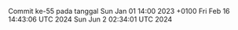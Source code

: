 Commit ke-55 pada tanggal Sun Jan 01 14:00 2023 +0100
Fri Feb 16 14:43:06 UTC 2024
Sun Jun  2 02:34:01 UTC 2024
